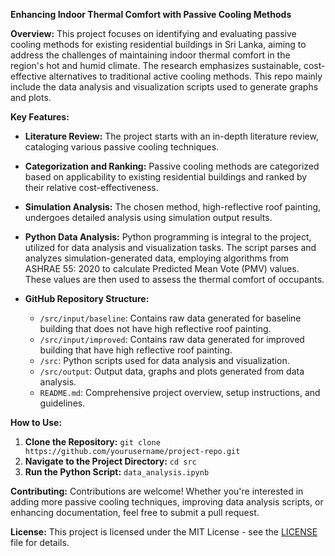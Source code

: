 **Enhancing Indoor Thermal Comfort with Passive Cooling Methods**

**Overview:**
This project focuses on identifying and evaluating passive cooling methods for existing residential buildings in Sri Lanka, aiming to address the challenges of maintaining indoor thermal comfort in the region's hot and humid climate. The research emphasizes sustainable, cost-effective alternatives to traditional active cooling methods. This repo mainly include the data analysis and visualization scripts used to generate graphs and plots.

**Key Features:**
- **Literature Review:** The project starts with an in-depth literature review, cataloging various passive cooling techniques.
  
- **Categorization and Ranking:** Passive cooling methods are categorized based on applicability to existing residential buildings and ranked by their relative cost-effectiveness.

- **Simulation Analysis:** The chosen method, high-reflective roof painting, undergoes detailed analysis using simulation output results.

- **Python Data Analysis:** Python programming is integral to the project, utilized for data analysis and visualization tasks. The script parses and analyzes simulation-generated data, employing algorithms from ASHRAE 55: 2020 to calculate Predicted Mean Vote (PMV) values. These values are then used to assess the thermal comfort of occupants.

- **GitHub Repository Structure:**
  - `/src/input/baseline`: Contains raw data generated for baseline building that does not have high reflective roof painting.
  - `/src/input/improved`: Contains raw data generated for improved building that have high reflective roof painting.
  - `/src`: Python scripts used for data analysis and visualization.
  - `/src/output`: Output data, graphs and plots generated from data analysis.
  - `README.md`: Comprehensive project overview, setup instructions, and guidelines.

**How to Use:**
1. **Clone the Repository:** `git clone https://github.com/yourusername/project-repo.git`
2. **Navigate to the Project Directory:** `cd src`
3. **Run the Python Script:** `data_analysis.ipynb`

**Contributing:**
Contributions are welcome! Whether you're interested in adding more passive cooling techniques, improving data analysis scripts, or enhancing documentation, feel free to submit a pull request.

**License:**
This project is licensed under the MIT License - see the [LICENSE](LICENSE) file for details.